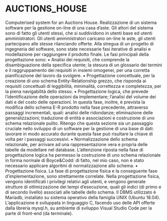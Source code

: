 # AUCTIONS_HOUSE
Computerised system for an Auctions House.
Realizzazione di un sistema software per la gestione on-line di una casa 
d’aste. Gli attori del sistema sono di fatto gli utenti stessi, che si suddividono in utenti base ed utenti 
amministratori. Gli utenti amministratori caricano on-line le aste, gli utenti partecipano alle stesse rilanciando 
offerte. Alla stregua di un progetto di ingegneria del software, sono state necessarie fasi iterative di analisi e 
modellazione per raggiungere il prodotto finale. 
Le fasi principali della progettazione sono:
▪ Analisi dei requisiti, che comprende la disambiguazione della specifica utente; la stesura di un 
glossario dei termini e il raggruppamento dei requisiti in insiemi omogenei, per una corretta 
pianificazione del lavoro da svolgere.
▪ Progettazione concettuale, per la creazione di uno schema Entity-Relationship grezzo, che risponda ai 
requisiti concettuali di leggibilità, minimalità, correttezza e completezza, per la piena navigabilità 
dello stesso. 
▪ Progettazione logica, che prevede l’identificazione delle operazioni da implementare; l’analisi del 
volume dei dati e del costo delle operazioni. 
In questa fase, inoltre, è prevista la modifica dello schema E-R prodotto nella fase precedente, 
attraverso passaggi incrementali, quali: analisi delle ridondanze; eliminazione delle generalizzazioni; 
traduzione di entità e associazioni e costruzione di uno schema relazionale pulito.
Ritengo che questa sezione sia un passaggio cruciale nello sviluppo di un software per la gestione di 
una base di dati: lavorare in modo accurato durante questa fase può risultare la chiave di volta per i 
passaggi successivi. 
▪ Normalizzazione dello schema relazionale, per arrivare ad una rappresentazione vera e propria delle 
tabelle da modellare nel database.
L’attenzione riposta nella fase di progettazione logica ha permesso la costruzione di uno schema 
relazionale in forma normale di Boyce&Codd: di fatto, nel mio caso, non è stato necessario applicare 
algoritmi di normalizzazione allo schema. 
▪ Progettazione fisica.
La fase di progettazione fisica e la conseguente fase d’implementazione, sono strettamente correlate. 
Nella progettazione fisica, vengono identificati i privilegi relativi agli utenti, e vengono generate strutture di 
ottimizzazione dei tempi d’esecuzione, quali gli indici (di primo e di secondo livello) associati alle tabelle 
dello schema.
Il DBMS utilizzato è Mariadb, installato su sistema operativo della famiglia UNIX (Ubuntu 18.04). 
L’applicazione è sviluppata in linguaggio C, facendo uso delle API offerte dalla libreria mysql.h, su ambiente 
di sviluppo Visual Studio Code per la parte di front-end (da terminale).
